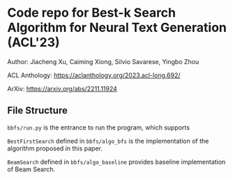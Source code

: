 # Code repo for Best-k Search Algorithm for Neural Text Generation (ACL'23)
Author: Jiacheng Xu, Caiming Xiong, Silvio Savarese, Yingbo Zhou

ACL Anthology: https://aclanthology.org/2023.acl-long.692/

ArXiv: https://arxiv.org/abs/2211.11924

## File Structure
`bbfs/run.py` is the entrance to run the program, which supports 


`BestFirstSearch` defined in `bbfs/algo_bfs` is the implementation of the algorithm proposed in this paper. 

`BeamSearch` defined in `bbfs/algo_baseline` provides baseline implementation of Beam Search. 
